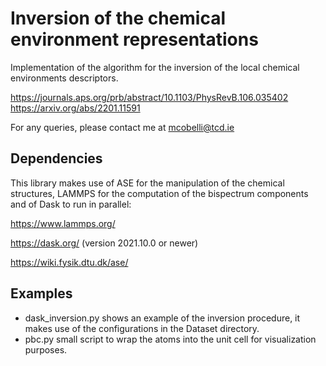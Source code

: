 # Inversion of the chemical environment representations
Implementation of the algorithm for the inversion of the local chemical environments descriptors.

https://journals.aps.org/prb/abstract/10.1103/PhysRevB.106.035402
https://arxiv.org/abs/2201.11591

For any queries, please contact me at mcobelli@tcd.ie

## Dependencies

This library makes use of ASE for the manipulation of the chemical structures, LAMMPS for the computation of the bispectrum components and of Dask to run in parallel:

https://www.lammps.org/

https://dask.org/ (version 2021.10.0 or newer)

https://wiki.fysik.dtu.dk/ase/

## Examples

- dask_inversion.py shows an example of the inversion procedure, it makes use of the configurations in the Dataset directory.
- pbc.py small script to wrap the atoms into the unit cell for visualization purposes.
